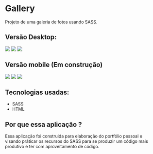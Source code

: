 # Gallery
Projeto de uma galeria de fotos usando SASS.

## Versão Desktop:

<img src="./assets/screenshots/img1"/>
<img src="./assets/screenshots/img2"/>
<img src="./assets/screenshots/img3"/>

## Versão mobile (Em construção)

<img src="./assets/screenshots/img4"/>
<img src="./assets/screenshots/img5"/>
<img src="./assets/screenshots/img6"/>

## Tecnologias usadas:
  
  <ul>
    <li>SASS</li>
    <li>HTML</li>
  </ul>
  
 ## Por que essa aplicação ?
 
Essa aplicação foi construida para elaboração do portfólio pessoal e visando práticar os recursos do SASS para se produzir um código mais
produtivo e ter com aproveitamento de código. 



